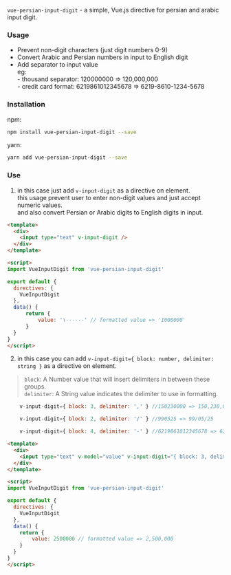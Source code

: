 `vue-persian-input-digit` - a simple, Vue.js directive for persian and arabic input digit.

### Usage
- Prevent non-digit characters (just digit numbers 0-9)
- Convert Arabic and Persian numbers in input to English digit
- Add separator to input value\
    eg: \
        - thousand separator: 120000000 => 120,000,000 \
        - credit card format: 6219861012345678 => 6219-8610-1234-5678
### Installation

npm:
```bash
npm install vue-persian-input-digit --save
```

yarn:
```bash
yarn add vue-persian-input-digit --save
```

### Use

 1. in this case just add ```v-input-digit``` as a directive on element.\
 this usage prevent user to enter non-digit values and just accept numeric values.\
 and also convert Persian or Arabic digits to English digits in input.

```html
<template>
  <div>
    <input type="text" v-input-digit />
  </div>
</template>

<script>
import VueInputDigit from 'vue-persian-input-digit'

export default {
  directives: {
    VueInputDigit
  },
  data() {
      return {
          value: '۱۰۰۰۰۰۰' // formatted value => '1000000'
      }
  }
}
</script>
```

 2. in this case you can add ```v-input-digit={ block: number, delimiter: string }``` as a directive on element.
>```block```: A Number value that will insert delimiters in between these groups.\
```delimiter```: A String value indicates the delimiter to use in formatting.
```js
    v-input-digit={ block: 3, delimiter: ',' } //150230000 => 150,230,000
```
```js
    v-input-digit={ block: 2, delimiter: '/' } //990525 => 99/05/25
```
```js
    v-input-digit={ block: 4, delimiter: '-' } //6219861012345678 => 6219-8610-1234-5678
```


```html
<template>
  <div>
    <input type="text" v-model="value" v-input-digit="{ block: 3, delimiter: ',' }" />
  </div>
</template>

<script>
import VueInputDigit from 'vue-persian-input-digit'

export default {
  directives: {
    VueInputDigit
  },
  data() {
    return {
        value: 2500000 // formatted value => 2,500,000
    }
  }
}
</script>
```

